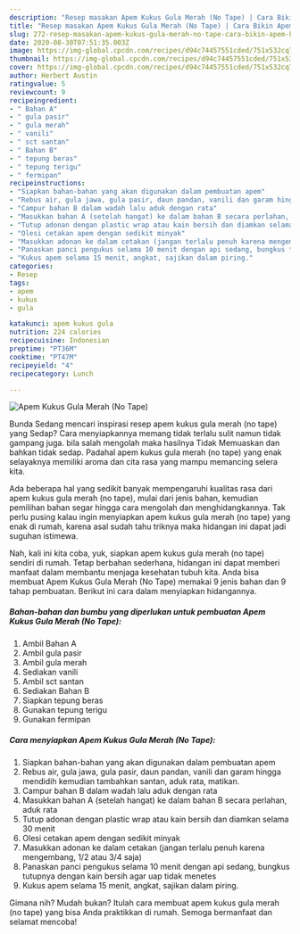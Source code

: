 ```yaml
---
description: "Resep masakan Apem Kukus Gula Merah (No Tape) | Cara Bikin Apem Kukus Gula Merah (No Tape) Yang Enak Dan Mudah"
title: "Resep masakan Apem Kukus Gula Merah (No Tape) | Cara Bikin Apem Kukus Gula Merah (No Tape) Yang Enak Dan Mudah"
slug: 272-resep-masakan-apem-kukus-gula-merah-no-tape-cara-bikin-apem-kukus-gula-merah-no-tape-yang-enak-dan-mudah
date: 2020-08-30T07:51:35.003Z
image: https://img-global.cpcdn.com/recipes/d94c74457551cded/751x532cq70/apem-kukus-gula-merah-no-tape-foto-resep-utama.jpg
thumbnail: https://img-global.cpcdn.com/recipes/d94c74457551cded/751x532cq70/apem-kukus-gula-merah-no-tape-foto-resep-utama.jpg
cover: https://img-global.cpcdn.com/recipes/d94c74457551cded/751x532cq70/apem-kukus-gula-merah-no-tape-foto-resep-utama.jpg
author: Herbert Austin
ratingvalue: 5
reviewcount: 9
recipeingredient:
- " Bahan A"
- " gula pasir"
- " gula merah"
- " vanili"
- " sct santan"
- " Bahan B"
- " tepung beras"
- " tepung terigu"
- " fermipan"
recipeinstructions:
- "Siapkan bahan-bahan yang akan digunakan dalam pembuatan apem"
- "Rebus air, gula jawa, gula pasir, daun pandan, vanili dan garam hingga mendidih kemudian tambahkan santan, aduk rata, matikan."
- "Campur bahan B dalam wadah lalu aduk dengan rata"
- "Masukkan bahan A (setelah hangat) ke dalam bahan B secara perlahan, aduk rata"
- "Tutup adonan dengan plastic wrap atau kain bersih dan diamkan selama 30 menit"
- "Olesi cetakan apem dengan sedikit minyak"
- "Masukkan adonan ke dalam cetakan (jangan terlalu penuh karena mengembang, 1/2 atau 3/4 saja)"
- "Panaskan panci pengukus selama 10 menit dengan api sedang, bungkus tutupnya dengan kain bersih agar uap tidak menetes"
- "Kukus apem selama 15 menit, angkat, sajikan dalam piring."
categories:
- Resep
tags:
- apem
- kukus
- gula

katakunci: apem kukus gula 
nutrition: 224 calories
recipecuisine: Indonesian
preptime: "PT36M"
cooktime: "PT47M"
recipeyield: "4"
recipecategory: Lunch

---
```



![Apem Kukus Gula Merah (No Tape)](https://img-global.cpcdn.com/recipes/d94c74457551cded/751x532cq70/apem-kukus-gula-merah-no-tape-foto-resep-utama.jpg)

Bunda Sedang mencari inspirasi resep apem kukus gula merah (no tape) yang Sedap? Cara menyiapkannya memang tidak terlalu sulit namun tidak gampang juga. bila salah mengolah maka hasilnya Tidak Memuaskan dan bahkan tidak sedap. Padahal apem kukus gula merah (no tape) yang enak selayaknya memiliki aroma dan cita rasa yang mampu memancing selera kita.



Ada beberapa hal yang sedikit banyak mempengaruhi kualitas rasa dari apem kukus gula merah (no tape), mulai dari jenis bahan, kemudian pemilihan bahan segar hingga cara mengolah dan menghidangkannya. Tak perlu pusing kalau ingin menyiapkan apem kukus gula merah (no tape) yang enak di rumah, karena asal sudah tahu triknya maka hidangan ini dapat jadi suguhan istimewa.


Nah, kali ini kita coba, yuk, siapkan apem kukus gula merah (no tape) sendiri di rumah. Tetap berbahan sederhana, hidangan ini dapat memberi manfaat dalam membantu menjaga kesehatan tubuh kita. Anda bisa membuat Apem Kukus Gula Merah (No Tape) memakai 9 jenis bahan dan 9 tahap pembuatan. Berikut ini cara dalam menyiapkan hidangannya.

<!--inarticleads1-->

##### Bahan-bahan dan bumbu yang diperlukan untuk pembuatan Apem Kukus Gula Merah (No Tape):

1. Ambil  Bahan A
1. Ambil  gula pasir
1. Ambil  gula merah
1. Sediakan  vanili
1. Ambil  sct santan
1. Sediakan  Bahan B
1. Siapkan  tepung beras
1. Gunakan  tepung terigu
1. Gunakan  fermipan




<!--inarticleads2-->

##### Cara menyiapkan Apem Kukus Gula Merah (No Tape):

1. Siapkan bahan-bahan yang akan digunakan dalam pembuatan apem
1. Rebus air, gula jawa, gula pasir, daun pandan, vanili dan garam hingga mendidih kemudian tambahkan santan, aduk rata, matikan.
1. Campur bahan B dalam wadah lalu aduk dengan rata
1. Masukkan bahan A (setelah hangat) ke dalam bahan B secara perlahan, aduk rata
1. Tutup adonan dengan plastic wrap atau kain bersih dan diamkan selama 30 menit
1. Olesi cetakan apem dengan sedikit minyak
1. Masukkan adonan ke dalam cetakan (jangan terlalu penuh karena mengembang, 1/2 atau 3/4 saja)
1. Panaskan panci pengukus selama 10 menit dengan api sedang, bungkus tutupnya dengan kain bersih agar uap tidak menetes
1. Kukus apem selama 15 menit, angkat, sajikan dalam piring.




Gimana nih? Mudah bukan? Itulah cara membuat apem kukus gula merah (no tape) yang bisa Anda praktikkan di rumah. Semoga bermanfaat dan selamat mencoba!
